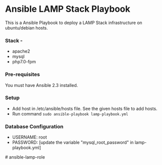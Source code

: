 # Ansible LAMP Stack Playbook
This is a Ansible Playbook to deploy a LAMP Stack infrastructure on ubuntu/debian hosts. 

### Stack -
* apache2
* mysql 
* php7.0-fpm 

### Pre-requisites
You must have Ansible 2.3 installed.

### Setup
* Add host in /etc/ansible/hosts file. See the given hosts file to add hosts.  
* Run command `sudo ansible-playbook lamp-playbook.yml`


### Database Configuration
* USERNAME: root
* PASSWORD: [update the variable "mysql_root_password" in lamp-playbook.yml]




#   a n s i b l e - l a m p - r o l e  
 